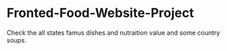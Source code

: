 # Fronted-Food-Website-Project
Check the all states famus dishes and nutraition value and some country soups.
